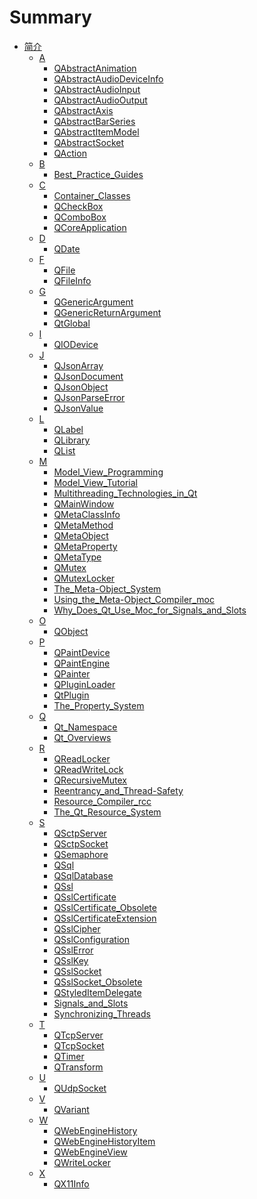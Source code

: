 # Summary

- [简介](./BookInfo.md)
	- [A]()
		- [QAbstractAnimation](./Src/A/QAbstractAnimation/QAbstractAnimation.md)
		- [QAbstractAudioDeviceInfo](./Src/A/QAbstractAudioDeviceInfo/QAbstractAudioDeviceInfo.md)
		- [QAbstractAudioInput](./Src/A/QAbstractAudioInput/QAbstractAudioInput.md)
		- [QAbstractAudioOutput](./Src/A/QAbstractAudioOutput/QAbstractAudioOutput.md)
		- [QAbstractAxis](./Src/A/QAbstractAxis/QAbstractAxis.md)
		- [QAbstractBarSeries](./Src/A/QAbstractBarSeries/QAbstractBarSeries.md)
		- [QAbstractItemModel](./Src/A/QAbstractItemModel/QAbstractItemModel.md)
		- [QAbstractSocket](./Src/A/QAbstractSocket/QAbstractSocket.md)
		- [QAction](./Src/A/QAction/QAction.md)
	- [B]()
		- [Best_Practice_Guides](./Src/B/Best_Practice_Guides/Best_Practice_Guides.md)
	- [C]()
		- [Container_Classes](./Src/C/Container_Classes/Container_Classes.md)
		- [QCheckBox](./Src/C/QCheckBox/QCheckBox.md)
		- [QComboBox](./Src/C/QComboBox/QComboBox.md)
		- [QCoreApplication](./Src/C/QCoreApplication/QCoreApplication.md)
	- [D]()
		- [QDate](./Src/D/QDate/QDate.md)
	- [F]()
		- [QFile](./Src/F/QFile/QFile.md)
		- [QFileInfo](./Src/F/QFileInfo/QFileInfo.md)
	- [G]()
		- [QGenericArgument](./Src/G/QGenericArgument/QGenericArgument.md)
		- [QGenericReturnArgument](./Src/G/QGenericReturnArgument/QGenericReturnArgument.md)
		- [QtGlobal](./Src/G/QtGlobal/QtGlobal.md)
	- [I]()
		- [QIODevice](./Src/I/QIODevice/QIODevice.md)
	- [J]()
		- [QJsonArray](./Src/J/QJsonArray/QJsonArray.md)
		- [QJsonDocument](./Src/J/QJsonDocument/QJsonDocument.md)
		- [QJsonObject](./Src/J/QJsonObject/QJsonObject.md)
		- [QJsonParseError](./Src/J/QJsonParseError/QJsonParseError.md)
		- [QJsonValue](./Src/J/QJsonValue/QJsonValue.md)
	- [L]()
		- [QLabel](./Src/L/QLabel/QLabel.md)
		- [QLibrary](./Src/L/QLibrary/QLibrary.md)
		- [QList](./Src/L/QList/QList.md)
	- [M]()
		- [Model_View_Programming](./Src/M/Model_View_Programming/Model_View_Programming.md)
		- [Model_View_Tutorial](./Src/M/Model_View_Tutorial/Model_View_Tutorial.md)
		- [Multithreading_Technologies_in_Qt](./Src/M/Multithreading_Technologies_in_Qt/Multithreading_Technologies_in_Qt.md)
		- [QMainWindow](./Src/M/QMainWindow/QMainWindow.md)
		- [QMetaClassInfo](./Src/M/QMetaClassInfo/QMetaClassInfo.md)
		- [QMetaMethod](./Src/M/QMetaMethod/QMetaMethod.md)
		- [QMetaObject](./Src/M/QMetaObject/QMetaObject.md)
		- [QMetaProperty](./Src/M/QMetaProperty/QMetaProperty.md)
		- [QMetaType](./Src/M/QMetaType/QMetaType.md)
		- [QMutex](./Src/M/QMutex/QMutex.md)
		- [QMutexLocker](./Src/M/QMutexLocker/QMutexLocker.md)
		- [The_Meta-Object_System](./Src/M/The_Meta-Object_System/The_Meta-Object_System.md)
		- [Using_the_Meta-Object_Compiler_moc](./Src/M/Using_the_Meta-Object_Compiler_moc/Using_the_Meta-Object_Compiler_moc.md)
		- [Why_Does_Qt_Use_Moc_for_Signals_and_Slots](./Src/M/Why_Does_Qt_Use_Moc_for_Signals_and_Slots/Why_Does_Qt_Use_Moc_for_Signals_and_Slots.md)
	- [O]()
		- [QObject](./Src/O/QObject/QObject.md)
	- [P]()
		- [QPaintDevice](./Src/P/QPaintDevice/QPaintDevice.md)
		- [QPaintEngine](./Src/P/QPaintEngine/QPaintEngine.md)
		- [QPainter](./Src/P/QPainter/QPainter.md)
		- [QPluginLoader](./Src/P/QPluginLoader/QPluginLoader.md)
		- [QtPlugin](./Src/P/QtPlugin/QtPlugin.md)
		- [The_Property_System](./Src/P/The_Property_System/The_Property_System.md)
	- [Q]()
		- [Qt_Namespace](./Src/Q/Qt_Namespace/Qt_Namespace.md)
		- [Qt_Overviews](./Src/Q/Qt_Overviews/Qt_Overviews.md)
	- [R]()
		- [QReadLocker](./Src/R/QReadLocker/QReadLocker.md)
		- [QReadWriteLock](./Src/R/QReadWriteLock/QReadWriteLock.md)
		- [QRecursiveMutex](./Src/R/QRecursiveMutex/QRecursiveMutex.md)
		- [Reentrancy_and_Thread-Safety](./Src/R/Reentrancy_and_Thread-Safety/Reentrancy_and_Thread-Safety.md)
		- [Resource_Compiler_rcc](./Src/R/Resource_Compiler_rcc/Resource_Compiler_rcc.md)
		- [The_Qt_Resource_System](./Src/R/The_Qt_Resource_System/The_Qt_Resource_System.md)
	- [S]()
		- [QSctpServer](./Src/S/QSctpServer/QSctpServer.md)
		- [QSctpSocket](./Src/S/QSctpSocket/QSctpSocket.md)
		- [QSemaphore](./Src/S/QSemaphore/QSemaphore.md)
		- [QSql](./Src/S/QSql/QSql.md)
		- [QSqlDatabase](./Src/S/QSqlDatabase/QSqlDatabase.md)
		- [QSsl](./Src/S/QSsl/QSsl.md)
		- [QSslCertificate](./Src/S/QSslCertificate/QSslCertificate.md)
		- [QSslCertificate_Obsolete](./Src/S/QSslCertificate_Obsolete/QSslCertificate_Obsolete.md)
		- [QSslCertificateExtension](./Src/S/QSslCertificateExtension/QSslCertificateExtension.md)
		- [QSslCipher](./Src/S/QSslCipher/QSslCipher.md)
		- [QSslConfiguration](./Src/S/QSslConfiguration/QSslConfiguration.md)
		- [QSslError](./Src/S/QSslError/QSslError.md)
		- [QSslKey](./Src/S/QSslKey/QSslKey.md)
		- [QSslSocket](./Src/S/QSslSocket/QSslSocket.md)
		- [QSslSocket_Obsolete](./Src/S/QSslSocket_Obsolete/QSslSocket_Obsolete.md)
		- [QStyledItemDelegate](./Src/S/QStyledItemDelegate/QStyledItemDelegate.md)
		- [Signals_and_Slots](./Src/S/Signals_and_Slots/Signals_and_Slots.md)
		- [Synchronizing_Threads](./Src/S/Synchronizing_Threads/Synchronizing_Threads.md)
	- [T]()
		- [QTcpServer](./Src/T/QTcpServer/QTcpServer.md)
		- [QTcpSocket](./Src/T/QTcpSocket/QTcpSocket.md)
		- [QTimer](./Src/T/QTimer/QTimer.md)
		- [QTransform](./Src/T/QTransform/QTransform.md)
	- [U]()
		- [QUdpSocket](./Src/U/QUdpSocket/QUdpSocket.md)
	- [V]()
		- [QVariant](./Src/V/QVariant/QVariant.md)
	- [W]()
		- [QWebEngineHistory](./Src/W/QWebEngineHistory/QWebEngineHistory.md)
		- [QWebEngineHistoryItem](./Src/W/QWebEngineHistoryItem/QWebEngineHistoryItem.md)
		- [QWebEngineView](./Src/W/QWebEngineView/QWebEngineView.md)
		- [QWriteLocker](./Src/W/QWriteLocker/QWriteLocker.md)
	- [X]()
		- [QX11Info](./Src/X/QX11Info/QX11Info.md)
